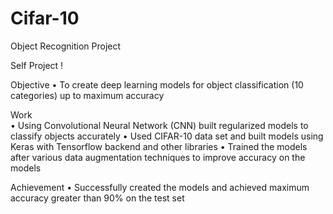 # Cifar-10
Object Recognition Project


Self Project ! 

  Objective
 • To create  deep learning  models  for object  classification (10 categories) up to maximum accuracy 

 Work	
• Using  Convolutional Neural Network (CNN) built  regularized  models  to classify objects accurately
• Used CIFAR-10 data set and built models using Keras with Tensorflow backend and other libraries
• Trained the models after various data augmentation techniques to improve accuracy on the models 


Achievement	
• Successfully created the models and achieved maximum accuracy greater than 90% on the test set  
